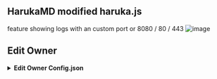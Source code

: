## HarukaMD modified haruka.js
feature showing logs with an custom port or 8080 / 80 / 443
![image](https://github.com/TukangM/Haruka-Md/assets/91467886/a86346f2-040a-4006-a2ec-6d0a1c5f2e1e)


## Edit Owner 

<details>
    <summary> <b>Edit Owner Config.json</b></summary><br/>

```ts
{
    "ownerNumber": ["622150996855@s.whatsapp.net","622150996855@s.whatsapp.net"],
    "ownerName": "ᴹᴿ᭄ ZeeoneOfcོ ×፝֟͜×",
    "instagram" : "https://instagram.com/zeeoneofc",
    "botName": "Haruka-Mdོ ",
    "footer": "api.zeeoneofc.xyz",
    "sessionName": "session",
    "pathimg": "./media/Haruka.jpg",
    "BotKey": "Gsyt6jRJ",
    "auto_welcomeMsg": true,
    "auto_leaveMsg": true,    
    "autobio": true,
    "anticall": true,
    "autorespond": false,
    "autoblok212": true,
    "autoread": true,
    "gamewaktu": 90,
    "limitCount": 25,
    "gcount": {
        "prem": 1000,
        "user": 15
    }
}
```

## Donate
- [Saweria](https://saweria.co/sayaaep)

